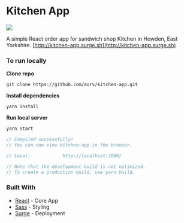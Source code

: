 # Kitchen App
![](https://img.shields.io/github/package-json/v/aorv/kitchen-app.svg?style=flat)

A simple React order app for sandwich shop Kitchen in Howden, East Yorkshire.
[http://kitchen-app.surge.sh](http://kitchen-app.surge.sh)

### To run locally

**Clone repo**
```
git clone https://github.com/aorv/kitchen-app.git
```

**Install dependencies**
```
yarn install
```

**Run local server**
```js
yarn start

// Compiled successfully!
// You can now view kitchen-app in the browser.

// Local:            http://localhost:3000/

// Note that the development build is not optimized.
// To create a production build, use yarn build.
```

### Built With

* [React](https://reactjs.org/) - Core App
* [Sass](https://sass-lang.com/) - Styling
* [Surge](https://surge.sh/) - Deployment

